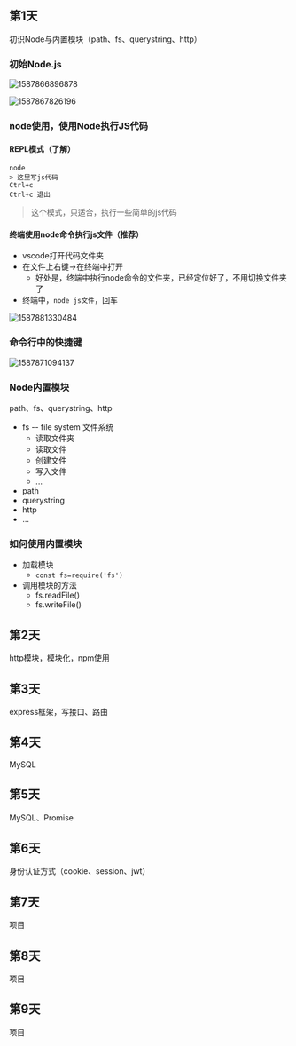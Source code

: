 ## 第1天

初识Node与内置模块（path、fs、querystring、http）

###  初始Node.js

![1587866896878](C:\Users\Yiim\AppData\Local\Temp\1587866896878.png)



![1587867826196](C:\Users\Yiim\AppData\Local\Temp\1587867826196.png)



### node使用，使用Node执行JS代码

#### REPL模式（了解）

```base
node
> 这里写js代码
Ctrl+c
Ctrl+c 退出
```

> 这个模式，只适合，执行一些简单的js代码

#### 终端使用node命令执行js文件（推荐）

- vscode打开代码文件夹
- 在文件上右键->在终端中打开
  - 好处是，终端中执行node命令的文件夹，已经定位好了，不用切换文件夹了
- 终端中，`node js文件`，回车



![1587881330484](C:\Users\Yiim\AppData\Local\Temp\1587881330484.png)



### 命令行中的快捷键

![1587871094137](C:\Users\Yiim\AppData\Local\Temp\1587871094137.png)

### Node内置模块

path、fs、querystring、http

- fs -- file system 文件系统
  - 读取文件夹
  - 读取文件
  - 创建文件
  - 写入文件
  - ...
- path
- querystring
- http
- ...

### 如何使用内置模块

- 加载模块
  - `const fs=require('fs')`
- 调用模块的方法
  - fs.readFile()
  - fs.writeFile()





## 第2天

http模块，模块化，npm使用

## 第3天

express框架，写接口、路由

## 第4天

MySQL

## 第5天

MySQL、Promise

## 第6天

身份认证方式（cookie、session、jwt）

## 第7天

项目

## 第8天

项目

## 第9天

项目